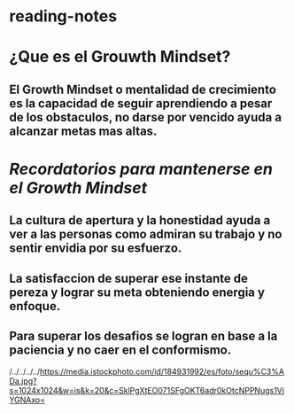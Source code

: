 # reading-notes

# ¿Que es el Grouwth Mindset?

## El Growth Mindset o mentalidad de crecimiento es la capacidad de seguir aprendiendo a pesar de los obstaculos, no darse por vencido ayuda a alcanzar metas mas altas.

# **_Recordatorios para mantenerse en el Growth Mindset_**

## La cultura de apertura y la honestidad ayuda a ver a las personas como admiran su trabajo y no sentir envidia por su esfuerzo.
## La satisfaccion de superar ese instante de pereza y lograr su meta obteniendo energia y enfoque.
## Para superar los desafios se logran en base a la paciencia y no caer en el conformismo.

/../../../../https://media.istockphoto.com/id/184931992/es/foto/sequ%C3%ADa.jpg?s=1024x1024&w=is&k=20&c=SklPgXtEO071SFgOKT6adr0kOtcNPPNugs1VjYGNAxo=


